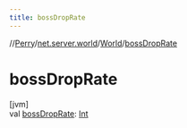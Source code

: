 ```yaml
---
title: bossDropRate
---
```

//[Perry](../../../index.html)/[net.server.world](../index.html)/[World](index.html)/[bossDropRate](boss-drop-rate.html)



# bossDropRate



[jvm]\
val [bossDropRate](boss-drop-rate.html): [Int](https://kotlinlang.org/api/latest/jvm/stdlib/kotlin/-int/index.html)




